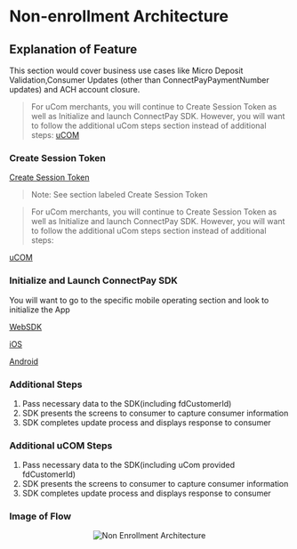 # Non-enrollment Architecture

## Explanation of Feature

This section would cover business use cases like Micro Deposit Validation,Consumer Updates (other than ConnectPayPaymentNumber updates) and ACH account closure.

>For uCom merchants, you will continue to Create Session Token as well as Initialize and launch ConnectPay SDK. However, you will want to follow the additional uCom steps section instead of additional steps:
[uCOM](https://developer.fiserv.com/product/ConnectedCommerce/docs/?path=docs/documentation/Standard_Implementation_Guide.md)

### Create Session Token 

[Create Session Token](?path=./docs/implementationguide.md)
>Note: See section labeled Create Session Token


>For uCom merchants, you will continue to Create Session Token as well as Initialize and launch ConnectPay SDK. However, you will want to follow the additional uCom steps section instead of additional steps:

[uCOM](?path=docs/documentation/Standard_Implementation_Guide.md)

### Initialize and Launch ConnectPay SDK

You will want to go to the specific mobile operating section and look to initialize the App

[WebSDK](?path=./docs/websdk.md)

[iOS](?path=./docs/iossdk.md)

[Android](?path=./docs/androidsdk.md)

### Additional Steps
<ol>
  <li>Pass necessary data to the SDK(including fdCustomerId)</li>
  <li>SDK presents the screens to consumer to capture consumer information</li>
  <li>SDK completes update process and displays response to consumer</li>
</ol>

### Additional uCOM Steps
<ol>
  <li>Pass necessary data to the SDK(including uCom provided fdCustomerId)</li>
  <li>SDK presents the screens to consumer to capture consumer information</li>
  <li>SDK completes update process and displays response to consumer</li>
</ol>

### Image of Flow
<center><img src="https://raw.githubusercontent.com/Fiserv/connect-pay/develop/assets/images/Non-Enrollment Architecture.png" alt="Non Enrollment Architecture" class="center"></center>